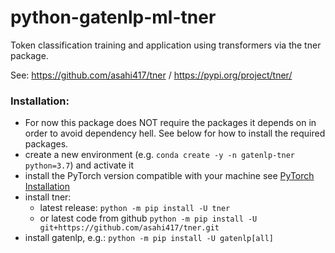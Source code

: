 # python-gatenlp-ml-tner

Token classification training and application using transformers via the tner package.

See: https://github.com/asahi417/tner / https://pypi.org/project/tner/

### Installation:

* For now this package does NOT require the packages 
  it depends on in order to avoid dependency hell. See below 
  for how to install the required packages.
* create a new environment 
  (e.g. `conda create -y -n gatenlp-tner python=3.7`) 
  and activate it
* install the PyTorch version compatible with your machine 
  see [PyTorch Installation](https://pytorch.org/get-started/locally/)
* install tner:
    * latest release: `python -m pip install -U tner`
    * or latest code from github `python -m pip install -U git+https://github.com/asahi417/tner.git`
* install gatenlp, e.g.: `python -m pip install -U gatenlp[all]`



